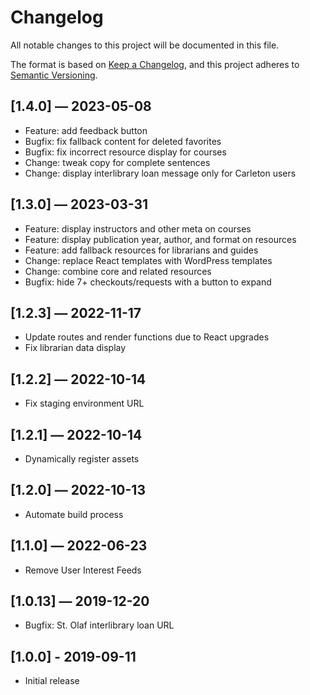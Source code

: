 # Changelog

All notable changes to this project will be documented in this file.

The format is based on [Keep a Changelog](https://keepachangelog.com/en/1.0.0/), and this project adheres to [Semantic Versioning](https://semver.org/spec/v2.0.0.html).

## [1.4.0] — 2023-05-08

- Feature: add feedback button
- Bugfix: fix fallback content for deleted favorites
- Bugfix: fix incorrect resource display for courses
- Change: tweak copy for complete sentences
- Change: display interlibrary loan message only for Carleton users

## [1.3.0] — 2023-03-31

- Feature: display instructors and other meta on courses
- Feature: display publication year, author, and format on resources
- Feature: add fallback resources for librarians and guides
- Change: replace React templates with WordPress templates
- Change: combine core and related resources
- Bugfix: hide 7+ checkouts/requests with a button to expand

## [1.2.3] — 2022-11-17

- Update routes and render functions due to React upgrades
- Fix librarian data display

## [1.2.2] — 2022-10-14

- Fix staging environment URL

## [1.2.1] — 2022-10-14

- Dynamically register assets

## [1.2.0] — 2022-10-13

- Automate build process

## [1.1.0] — 2022-06-23

- Remove User Interest Feeds

## [1.0.13] — 2019-12-20

- Bugfix: St. Olaf interlibrary loan URL

## [1.0.0] - 2019-09-11

- Initial release
